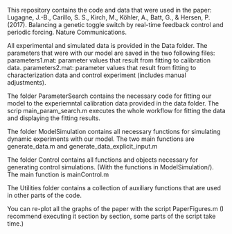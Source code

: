 This repository contains the code and data that were used in the paper:
Lugagne, J.-B., Carillo, S. S., Kirch, M., Köhler, A., Batt, G., & Hersen, P. (2017). Balancing a genetic toggle switch by real-time feedback control and periodic forcing. Nature Communications.

All experimental and simulated data is provided in the Data folder.
The parameters that were with our model are saved in the two following files:
parameters1.mat: parameter values that result from fitting to calibration data.
parameters2.mat: parameter values that result from fitting to characterization data and control experiment (includes manual adjustments).

The folder ParameterSearch contains the necessary code for fitting our model to the experiemntal calibration data provided in the data folder.
The scrip main_param_search.m executes the whole workflow for fitting the data and displaying the fitting results.

The folder ModelSimulation contains all necessary functions for simulating dynamic experiments with our model.
The two main functions are generate_data.m and generate_data_explicit_input.m

The folder Control contains all functions and objects necessary for generating control simulations. (With the functions in ModelSimulation/).
The main function is mainControl.m

The Utilities folder contains a collection of auxiliary functions that are used in other parts of the code.

You can re-plot all the graphs of the paper with the script PaperFigures.m (I recommend executing it section by section, some parts of the script take time.)